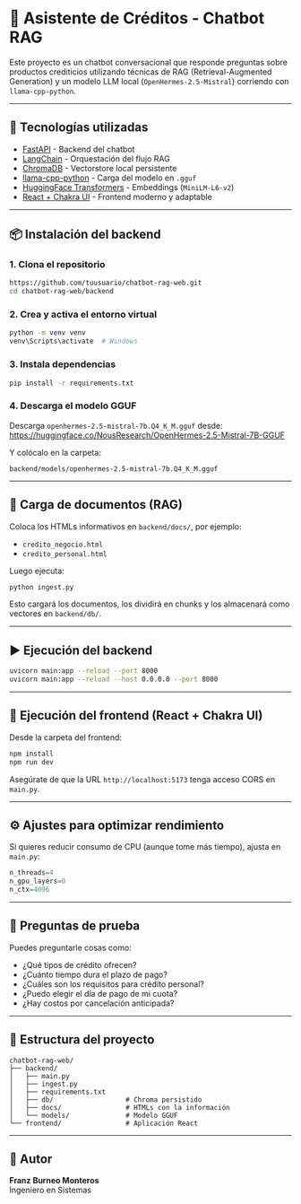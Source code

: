 # 🧠 Asistente de Créditos - Chatbot RAG

Este proyecto es un chatbot conversacional que responde preguntas sobre productos crediticios utilizando técnicas de RAG (Retrieval-Augmented Generation) y un modelo LLM local (`OpenHermes-2.5-Mistral`) corriendo con `llama-cpp-python`.

---

## 🚀 Tecnologías utilizadas

- [FastAPI](https://fastapi.tiangolo.com/) - Backend del chatbot
- [LangChain](https://www.langchain.com/) - Orquestación del flujo RAG
- [ChromaDB](https://www.trychroma.com/) - Vectorstore local persistente
- [llama-cpp-python](https://github.com/abetlen/llama-cpp-python) - Carga del modelo en `.gguf`
- [HuggingFace Transformers](https://huggingface.co/) - Embeddings (`MiniLM-L6-v2`)
- [React + Chakra UI](https://chakra-ui.com/) - Frontend moderno y adaptable

---

## 📦 Instalación del backend

### 1. Clona el repositorio

```bash
https://github.com/tuusuario/chatbot-rag-web.git
cd chatbot-rag-web/backend
```

### 2. Crea y activa el entorno virtual

```bash
python -m venv venv
venv\Scripts\activate  # Windows
```

### 3. Instala dependencias

```bash
pip install -r requirements.txt
```

### 4. Descarga el modelo GGUF

Descarga `openhermes-2.5-mistral-7b.Q4_K_M.gguf` desde:
https://huggingface.co/NousResearch/OpenHermes-2.5-Mistral-7B-GGUF

Y colócalo en la carpeta:

```
backend/models/openhermes-2.5-mistral-7b.Q4_K_M.gguf
```

---

## 📄 Carga de documentos (RAG)

Coloca los HTMLs informativos en `backend/docs/`, por ejemplo:

- `credito_negocio.html`
- `credito_personal.html`

Luego ejecuta:

```bash
python ingest.py
```

Esto cargará los documentos, los dividirá en chunks y los almacenará como vectores en `backend/db/`.

---

## ▶️ Ejecución del backend

```bash
uvicorn main:app --reload --port 8000
uvicorn main:app --reload --host 0.0.0.0 --port 8000
```

---

## 💬 Ejecución del frontend (React + Chakra UI)

Desde la carpeta del frontend:

```bash
npm install
npm run dev
```

Asegúrate de que la URL `http://localhost:5173` tenga acceso CORS en `main.py`.

---

## ⚙️ Ajustes para optimizar rendimiento

Si quieres reducir consumo de CPU (aunque tome más tiempo), ajusta en `main.py`:

```python
n_threads=4
n_gpu_layers=0
n_ctx=4096
```

---

## 🧪 Preguntas de prueba

Puedes preguntarle cosas como:

- ¿Qué tipos de crédito ofrecen?
- ¿Cuánto tiempo dura el plazo de pago?
- ¿Cuáles son los requisitos para crédito personal?
- ¿Puedo elegir el día de pago de mi cuota?
- ¿Hay costos por cancelación anticipada?

---

## 📁 Estructura del proyecto

```
chatbot-rag-web/
├── backend/
│   ├── main.py
│   ├── ingest.py
│   ├── requirements.txt
│   ├── db/                  # Chroma persistido
│   ├── docs/                # HTMLs con la información
│   └── models/              # Modelo GGUF
└── frontend/                # Aplicación React
```

---

## 👤 Autor

**Franz Burneo Monteros**   
Ingeniero en Sistemas
